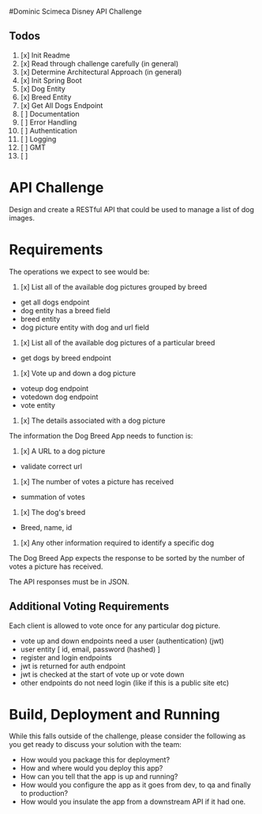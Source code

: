 #Dominic Scimeca Disney API Challenge

## Todos
1. [x] Init Readme
1. [x] Read through challenge carefully (in general)
1. [x] Determine Architectural Approach (in general)
1. [x] Init Spring Boot
1. [x] Dog Entity
1. [x] Breed Entity
1. [x] Get All Dogs Endpoint
1. [ ] Documentation
1. [ ] Error Handling
1. [ ] Authentication
1. [ ] Logging 
1. [ ] GMT
1. [ ] 

# API Challenge

Design and create a RESTful API that could be used to manage a list of dog images. 

# Requirements

The operations we expect to see would be:

1. [x] List all of the available dog pictures grouped by breed
- get all dogs endpoint
- dog entity has a breed field
- breed entity
- dog picture entity with dog and url field
1. [x] List all of the available dog pictures of a particular breed
- get dogs by breed endpoint
1. [x] Vote up and down a dog picture
- voteup dog endpoint
- votedown dog endpoint
- vote entity
1. [x] The details associated with a dog picture

The information the Dog Breed App needs to function is:

1. [x] A URL to a dog picture
- validate correct url
1. [x] The number of votes a picture has received
- summation of votes
1. [x] The dog's breed
- Breed, name, id
1. [x] Any other information required to identify a specific dog

The Dog Breed App expects the response to be sorted by the number of votes a picture has received.

The API responses must be in JSON.

## Additional Voting Requirements

Each client is allowed to vote once for any particular dog picture.
- vote up and down endpoints need a user (authentication) (jwt)
- user entity [ id, email, password (hashed) ]
- register and login endpoints
- jwt is returned for auth endpoint
- jwt is checked at the start of vote up or vote down
- other endpoints do not need login (like if this is a public site etc)




# Build, Deployment and Running

While this falls outside of the challenge, please consider the following as you get ready to discuss your solution with the team:

* How would you package this for deployment?
* How and where would you deploy this app?
* How can you tell that the app is up and running?
* How would you configure the app as it goes from dev, to qa and finally to production?
* How would you insulate the app from a downstream API if it had one.